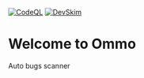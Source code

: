 [![CodeQL](https://github.com/KOSASIH/Ommo/actions/workflows/codeql-analysis.yml/badge.svg)](https://github.com/KOSASIH/Ommo/actions/workflows/codeql-analysis.yml)
[![DevSkim](https://github.com/KOSASIH/Ommo/actions/workflows/devskim.yml/badge.svg)](https://github.com/KOSASIH/Ommo/actions/workflows/devskim.yml)


# Welcome to Ommo

Auto bugs scanner
